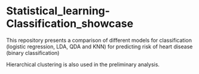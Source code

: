 # Statistical_learning-Classification_showcase

This repository presents a comparison of different models for classification (logistic regression, LDA, QDA and KNN) for predicting risk of heart disease (binary classification)

Hierarchical clustering is also used in the preliminary analysis.
